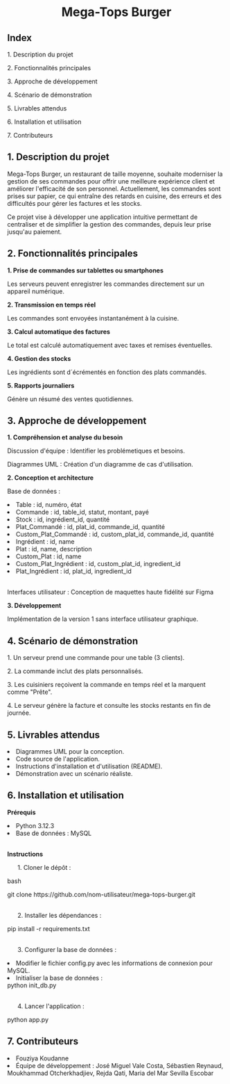 <h1 align="center"><strong>Mega-Tops Burger</strong></h1>
<h2>Index</h2>
<p>1. Description du projet</p>
<p>2. Fonctionnalités principales</p>
<p>3. Approche de développement</p>
<p>4. Scénario de démonstration</p>
<p>5. Livrables attendus</p>
<p>6. Installation et utilisation</p>
<p>7. Contributeurs</p>

<h2>1. Description du projet</h2>
<p>Mega-Tops Burger, un restaurant de taille moyenne, souhaite moderniser la gestion de ses commandes pour offrir une meilleure expérience client et améliorer l'efficacité de son personnel. Actuellement, les commandes sont prises sur papier, ce qui entraîne des retards en cuisine, des erreurs et des difficultés pour gérer les factures et les stocks.</p>
<p>Ce projet vise à développer une application intuitive permettant de centraliser et de simplifier la gestion des commandes, depuis leur prise jusqu'au paiement.</p>

<h2>2. Fonctionnalités principales</h2>
<p><strong>1. Prise de commandes sur tablettes ou smartphones</strong></p>
<p>Les serveurs peuvent enregistrer les commandes directement sur un appareil numérique.</p>
<p><strong>2. Transmission en temps réel</strong></p>
<p>Les commandes sont envoyées instantanément à la cuisine.</p>
<p><strong>3. Calcul automatique des factures</strong></p>
<p>Le total est calculé automatiquement avec taxes et remises éventuelles.</p>
<p><strong>4. Gestion des stocks</strong></p>
<p>Les ingrédients sont d´écrémentés en fonction des plats commandés.</p>
<p><strong>5. Rapports journaliers</strong></p>
<p>Génère un résumé des ventes quotidiennes.</p>

<h2>3. Approche de développement</h2>
<p><strong>1. Compréhension et analyse du besoin</strong></p>
<p>Discussion d'équipe : Identifier les problémetiques et besoins.</p>
<p>Diagrammes UML : Création d'un diagramme de cas d'utilisation.</p>
<p><strong>2. Conception et architecture</strong></p>
  <p>Base de données : </p>
    <li>Table : id, numéro, état</li>
    <li>Commande : id, table_id, statut, montant, payé</li>
    <li>Stock : id, ingrédient_id, quantité</li>
    <li>Plat_Commandé : id, plat_id, commande_id, quantité</li>
    <li>Custom_Plat_Commandé : id, custom_plat_id, commande_id, quantité</li>
    <li>Ingrédient : id, name</li>
    <li>Plat : id, name, description</li>
    <li>Custom_Plat : id, name</li>
    <li>Custom_Plat_Ingrédient : id, custom_plat_id, ingredient_id</li>
    <li>Plat_Ingrédient : id, plat_id, ingredient_id</li>
<br>
<p>Interfaces utilisateur : Conception de maquettes haute fidélité sur Figma</p>

<p><strong>3. Développement</strong></p>
<p>Implémentation de la version 1 sans interface utilisateur graphique.</p>

<h2>4. Scénario de démonstration</h2>
<p>1. Un serveur prend une commande pour une table (3 clients).</p>
<p>2. La commande inclut des plats personnalisés.</p>
<p>3. Les cuisiniers reçoivent la commande en temps réel et la marquent comme "Prête".</p>
<p>4. Le serveur génère la facture et consulte les stocks restants en fin de journée.</p>

<h2>5. Livrables attendus</h2>
  <li>Diagrammes UML pour la conception.</li>
  <li>Code source de l'application.</li>
  <li>Instructions d'installation et d'utilisation (README).</li>
  <li> Démonstration avec un scénario réaliste.</li>

<h2>6. Installation et utilisation</h2>
<p><strong>Prérequis</strong></p>
  <li>Python 3.12.3</li>
  <li>Base de données : MySQL</li>
<br>

<p><strong>Instructions</strong></p>

  <ul>1. Cloner le dépôt :</ul>
  <p>bash</p>
  git clone https://github.com/nom-utilisateur/mega-tops-burger.git
<br>
<br>
  <ul>2. Installer les dépendances :</ul>
  pip install -r requirements.txt  
<br>  
<br>
  <ul>3. Configurer la base de données : </ul>
    <li>Modifier le fichier config.py avec les informations de connexion pour MySQL.</li>
    <li>Initialiser la base de données : </li>
    python init_db.py  
<br>
<br>
  <ul>4. Lancer l'application :</ul>
  python app.py  
  

<h2>7. Contributeurs</h2>
<li>Fouziya Koudanne</li>
<li>Équipe de développement : José Miguel  Vale Costa, Sébastien Reynaud, Moukhammad Otcherkhadjiev, Rejda Qati, Maria del Mar Sevilla Escobar</li>
  
